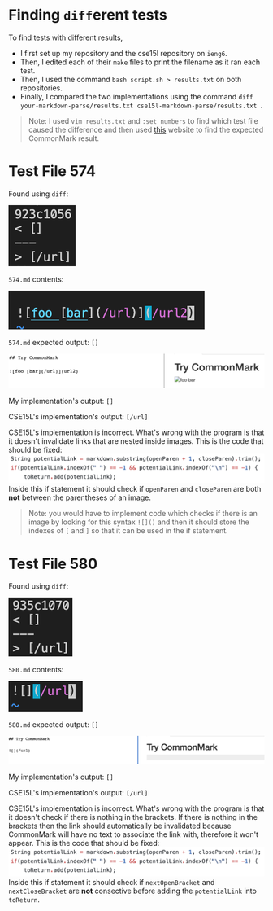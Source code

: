 # Finding `diff`erent tests
To find tests with different results, 
- I first set up my repository and the cse15l repository on `ieng6`. 
- Then, I edited each of their `make` files to print the filename as it ran each test. 
- Then, I used the command `bash script.sh > results.txt` on both repositories.
- Finally, I compared the two implementations using the command `diff your-markdown-parse/results.txt cse15l-markdown-parse/results.txt `. 
> Note: I used `vim results.txt` and `:set numbers` to find which test file caused the difference and then used [this](https://spec.commonmark.org/dingus/) website to find the expected CommonMark result. 

# Test File 574
Found using `diff`:

![image](test1.png)

`574.md` contents:

![image](test1contents.png)

`574.md` expected output: `[]`

![image](trycommonmark1.png)

My implementation's output: `[]`

CSE15L's implementation's output: `[/url]`

CSE15L's implementation is incorrect. What's wrong with the program is that it doesn't invalidate links that are nested inside images. This is the code that should be fixed:
![image](fixcode1.png)
Inside this if statement it should check if `openParen` and `closeParen` are both **not** between the parentheses of an image.   
> Note: you would have to implement code which checks if there is an image by looking for this syntax `![]()` and then it should store the indexes of `[` and `]` so that it can be used in the if statement.

# Test File 580

Found using `diff`:

![image](test2.png)

`580.md` contents:

![image](contents2.png)

`580.md` expected output: `[]`

![image](expected-output.png)

My implementation's output: `[]`

CSE15L's implementation's output: `[/url]`

CSE15L's implementation is incorrect. What's wrong with the program is that it doesn't check if there is nothing in the brackets. If there is nothing in the brackets then the link should automatically be invalidated because CommonMark will have no text to associate the link with, therefore it won't appear. This is the code that should be fixed:
![image](fixcode1.png)
Inside this if statement it should check if `nextOpenBracket` and `nextCloseBracket` are **not** consective before adding the `potentialLink` into `toReturn`.


